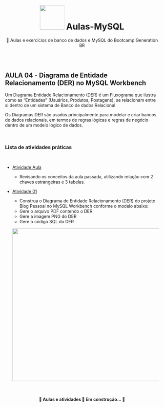 <h1 align="center">
 <img src="https://i.gifer.com/origin/4c/4ced19632c5a410e3319d159e160bb30.gif" width="80"> Aulas-MySQL
</h1>

<p align="center"> 📁 Aulas e exercícios de banco de dados e MySQL do Bootcamp Generation BR </p>
<br>
<br>


<h2> AULA 04 - Diagrama de Entidade Relacionamento (DER) no MySQL Workbench</h2>

Um Diagrama Entidade Relacionamento (DER) é um Fluxograma que ilustra como as “Entidades” (Usuários, Produtos, Postagens), se relacionam entre si dentro de um sistema de Banco de dados Relacional.

Os Diagramas DER são usados principalmente para modelar e criar bancos de dados relacionais, em termos de regras lógicas e regras de negócio dentro de um modelo lógico de dados.

<br>

<h3> Lista de atividades práticas </h3>
<br>
<!--ts-->
   
   * [Atividade Aula](https://github.com/JonathanBrasil/Aulas-MySQL/blob/main/Aula%2004/Aula%2004.sql)
      * Revisando os conceitos da aula passada, utilizando relação com 2 chaves estrangeiras e 3 tabelas. 
          
   * [Atividade 01](https://github.com/JonathanBrasil/Aulas-MySQL/tree/main/Aula%2004/Atividade%2001)
 	 * Construa o Diagrama de Entidade Relacionamento (DER) do projeto Blog Pessoal no MySQL Workbench conforme o modelo abaixo:
 	 - Gere o arquivo PDF contendo o DER
	 - Gere a imagem PNG do DER
	 - Gere o código SQL do DER
 	 
	 <p  align="center"> <img src="https://i.ibb.co/4R21ZNq/modelo.png"  width="500"> </p>
 
<!--te-->
<br>

<h4 align="center"> 
	🚧  Aulas e atividades 🚀 Em construção...  🚧
</h4>
